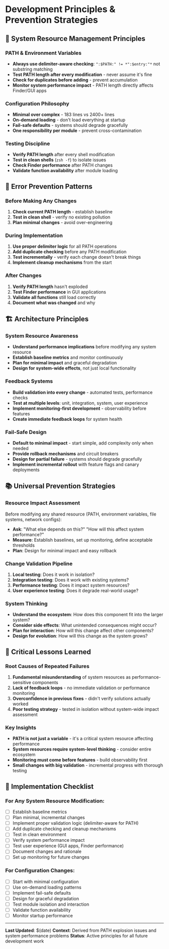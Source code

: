 # Development Principles & Prevention Strategies

## 🎯 **System Resource Management Principles**

### **PATH & Environment Variables**
- **Always use delimiter-aware checking**: `":$PATH:" != *":$entry:"*` not substring matching
- **Test PATH length after every modification** - never assume it's fine
- **Check for duplicates before adding** - prevent accumulation
- **Monitor system performance impact** - PATH length directly affects Finder/GUI apps

### **Configuration Philosophy**
- **Minimal over complex** - 183 lines vs 2400+ lines
- **On-demand loading** - don't load everything at startup
- **Fail-safe defaults** - systems should degrade gracefully
- **One responsibility per module** - prevent cross-contamination

### **Testing Discipline**
- **Verify PATH length** after every shell modification
- **Test in clean shells** (`zsh -f`) to isolate issues
- **Check Finder performance** after PATH changes
- **Validate function availability** after module loading

## 🔧 **Error Prevention Patterns**

### **Before Making Any Changes**
1. **Check current PATH length** - establish baseline
2. **Test in clean shell** - verify no existing pollution
3. **Plan minimal changes** - avoid over-engineering

### **During Implementation**
1. **Use proper delimiter logic** for all PATH operations
2. **Add duplicate checking** before any PATH modification
3. **Test incrementally** - verify each change doesn't break things
4. **Implement cleanup mechanisms** from the start

### **After Changes**
1. **Verify PATH length** hasn't exploded
2. **Test Finder performance** in GUI applications
3. **Validate all functions** still load correctly
4. **Document what was changed** and why

## 🏗️ **Architecture Principles**

### **System Resource Awareness**
- **Understand performance implications** before modifying any system resource
- **Establish baseline metrics** and monitor continuously
- **Plan for minimal impact** and graceful degradation
- **Design for system-wide effects**, not just local functionality

### **Feedback Systems**
- **Build validation into every change** - automated tests, performance checks
- **Test at multiple levels**: unit, integration, system, user experience
- **Implement monitoring-first development** - observability before features
- **Create immediate feedback loops** for system health

### **Fail-Safe Design**
- **Default to minimal impact** - start simple, add complexity only when needed
- **Provide rollback mechanisms** and circuit breakers
- **Design for partial failure** - systems should degrade gracefully
- **Implement incremental rollout** with feature flags and canary deployments

## 📚 **Universal Prevention Strategies**

### **Resource Impact Assessment**
Before modifying any shared resource (PATH, environment variables, file systems, network configs):
- **Ask**: "What else depends on this?" "How will this affect system performance?"
- **Measure**: Establish baselines, set up monitoring, define acceptable thresholds
- **Plan**: Design for minimal impact and easy rollback

### **Change Validation Pipeline**
1. **Local testing**: Does it work in isolation?
2. **Integration testing**: Does it work with existing systems?
3. **Performance testing**: Does it impact system resources?
4. **User experience testing**: Does it degrade real-world usage?

### **System Thinking**
- **Understand the ecosystem**: How does this component fit into the larger system?
- **Consider side effects**: What unintended consequences might occur?
- **Plan for interaction**: How will this change affect other components?
- **Design for evolution**: How will this change as the system grows?

## 🚨 **Critical Lessons Learned**

### **Root Causes of Repeated Failures**
1. **Fundamental misunderstanding** of system resources as performance-sensitive components
2. **Lack of feedback loops** - no immediate validation or performance monitoring
3. **Overconfidence in previous fixes** - didn't verify solutions actually worked
4. **Poor testing strategy** - tested in isolation without system-wide impact assessment

### **Key Insights**
- **PATH is not just a variable** - it's a critical system resource affecting performance
- **System resources require system-level thinking** - consider entire ecosystem
- **Monitoring must come before features** - build observability first
- **Small changes with big validation** - incremental progress with thorough testing

## 🎯 **Implementation Checklist**

### **For Any System Resource Modification:**
- [ ] Establish baseline metrics
- [ ] Plan minimal, incremental changes
- [ ] Implement proper validation logic (delimiter-aware for PATH)
- [ ] Add duplicate checking and cleanup mechanisms
- [ ] Test in clean environment
- [ ] Verify system performance impact
- [ ] Test user experience (GUI apps, Finder performance)
- [ ] Document changes and rationale
- [ ] Set up monitoring for future changes

### **For Configuration Changes:**
- [ ] Start with minimal configuration
- [ ] Use on-demand loading patterns
- [ ] Implement fail-safe defaults
- [ ] Design for graceful degradation
- [ ] Test module isolation and interaction
- [ ] Validate function availability
- [ ] Monitor startup performance

---

**Last Updated**: $(date)
**Context**: Derived from PATH explosion issues and system performance problems
**Status**: Active principles for all future development work



